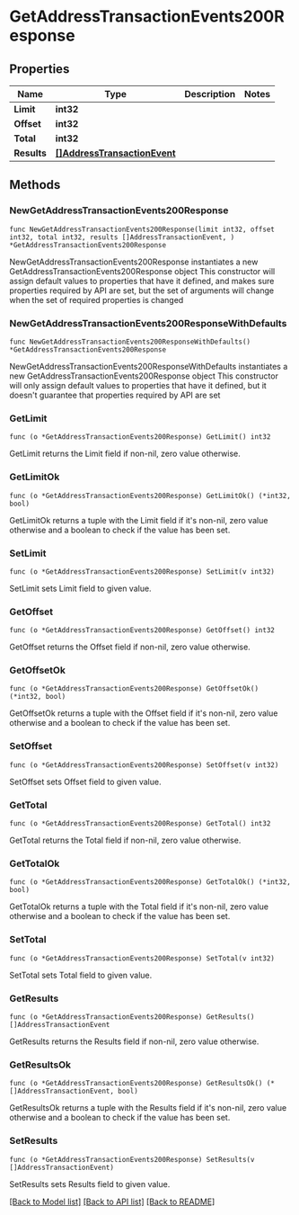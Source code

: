 # GetAddressTransactionEvents200Response

## Properties

Name | Type | Description | Notes
------------ | ------------- | ------------- | -------------
**Limit** | **int32** |  | 
**Offset** | **int32** |  | 
**Total** | **int32** |  | 
**Results** | [**[]AddressTransactionEvent**](AddressTransactionEvent.md) |  | 

## Methods

### NewGetAddressTransactionEvents200Response

`func NewGetAddressTransactionEvents200Response(limit int32, offset int32, total int32, results []AddressTransactionEvent, ) *GetAddressTransactionEvents200Response`

NewGetAddressTransactionEvents200Response instantiates a new GetAddressTransactionEvents200Response object
This constructor will assign default values to properties that have it defined,
and makes sure properties required by API are set, but the set of arguments
will change when the set of required properties is changed

### NewGetAddressTransactionEvents200ResponseWithDefaults

`func NewGetAddressTransactionEvents200ResponseWithDefaults() *GetAddressTransactionEvents200Response`

NewGetAddressTransactionEvents200ResponseWithDefaults instantiates a new GetAddressTransactionEvents200Response object
This constructor will only assign default values to properties that have it defined,
but it doesn't guarantee that properties required by API are set

### GetLimit

`func (o *GetAddressTransactionEvents200Response) GetLimit() int32`

GetLimit returns the Limit field if non-nil, zero value otherwise.

### GetLimitOk

`func (o *GetAddressTransactionEvents200Response) GetLimitOk() (*int32, bool)`

GetLimitOk returns a tuple with the Limit field if it's non-nil, zero value otherwise
and a boolean to check if the value has been set.

### SetLimit

`func (o *GetAddressTransactionEvents200Response) SetLimit(v int32)`

SetLimit sets Limit field to given value.


### GetOffset

`func (o *GetAddressTransactionEvents200Response) GetOffset() int32`

GetOffset returns the Offset field if non-nil, zero value otherwise.

### GetOffsetOk

`func (o *GetAddressTransactionEvents200Response) GetOffsetOk() (*int32, bool)`

GetOffsetOk returns a tuple with the Offset field if it's non-nil, zero value otherwise
and a boolean to check if the value has been set.

### SetOffset

`func (o *GetAddressTransactionEvents200Response) SetOffset(v int32)`

SetOffset sets Offset field to given value.


### GetTotal

`func (o *GetAddressTransactionEvents200Response) GetTotal() int32`

GetTotal returns the Total field if non-nil, zero value otherwise.

### GetTotalOk

`func (o *GetAddressTransactionEvents200Response) GetTotalOk() (*int32, bool)`

GetTotalOk returns a tuple with the Total field if it's non-nil, zero value otherwise
and a boolean to check if the value has been set.

### SetTotal

`func (o *GetAddressTransactionEvents200Response) SetTotal(v int32)`

SetTotal sets Total field to given value.


### GetResults

`func (o *GetAddressTransactionEvents200Response) GetResults() []AddressTransactionEvent`

GetResults returns the Results field if non-nil, zero value otherwise.

### GetResultsOk

`func (o *GetAddressTransactionEvents200Response) GetResultsOk() (*[]AddressTransactionEvent, bool)`

GetResultsOk returns a tuple with the Results field if it's non-nil, zero value otherwise
and a boolean to check if the value has been set.

### SetResults

`func (o *GetAddressTransactionEvents200Response) SetResults(v []AddressTransactionEvent)`

SetResults sets Results field to given value.



[[Back to Model list]](../README.md#documentation-for-models) [[Back to API list]](../README.md#documentation-for-api-endpoints) [[Back to README]](../README.md)



